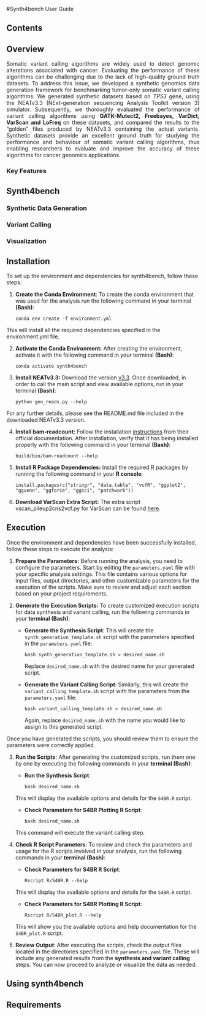 
#Synth4bench User Guide


## Contents



## Overview

<div align='justify'> Somatic variant calling algorithms are widely used to detect genomic alterations associated with cancer. Evaluating the performance of these algorithms can be challenging due to the lack of high-quality ground truth datasets. To address this issue, we developed a synthetic genomics data generation framework for benchmarking tumor-only somatic variant calling algorithms. We generated synthetic datasets based on <i>TP53</i> gene, using the NEATv3.3 (NExt-generation sequencing Analysis Toolkit version 3) simulator. Subsequently, we thoroughly evaluated the performance of variant calling algorithms using <strong> GATK-Mutect2, Freebayes, VarDict, VarScan and LoFreq </strong> on these datasets, and compared the results to the “golden” files produced by NEATv3.3 containing the actual variants. Synthetic datasets provide an excellent ground truth for studying the performance and behaviour of somatic variant calling algorithms, thus enabling researchers to evaluate and improve the accuracy of these algorithms for cancer genomics applications.</div>



### Key Features

## Synth4bench

### Synthetic Data Generation

### Variant Calling


### Visualization


## Installation
       
To set up the environment and dependencies for synth4bench, follow these steps:

1. **Create the Conda Environment**:
To create the conda environment that was used for the analysis run the following command in your terminal **(Bash)**:

       conda env create -f environment.yml

This will install all the required dependencies specified in the environment.yml file.

2. **Activate the Conda Environment:**
After creating the environment, activate it with the following command in your terminal **(Bash)**:

       conda activate synth4bench

3. **Install NEATv3.3:**
Download the version [v3.3](https://github.com/ncsa/NEAT/releases/tag/3.3).
Once downloaded, in order to call the main script and view available options, run in your terminal **(Bash)**:

       python gen_reads.py --help
  
For any further details, please see the README.md file included in the downloaded NEATv3.3 version.

4. **Install bam-readcount:**
Follow the installation [instructions](https://github.com/genome/bam-readcount/tree/master?tab=readme-ov-file#build) from their official documentation.
After installation, verify that it has being installed properly with the following command in your terminal **(Bash)**:

       build/bin/bam-readcount --help

5. **Install R Package Dependencies:**
Install the required R packages by running the following command in your **R console**:

       install.packages(c("stringr", "data.table", "vcfR", "ggplot2", "ggvenn", "ggforce", "ggsci", "patchwork"))

6. **Download VarScan Extra Script:**
The extra script vscan_pileup2cns2vcf.py for VarScan can be found [here](https://github.com/sfragkoul/Varscan2VCF).


## Execution

Once the environment and dependencies have been successfully installed, follow these steps to execute the analysis:

1. **Prepare the Parameters:**
Before running the analysis, you need to configure the parameters. Start by editing the `parameters.yaml` file with your specific analysis settings. This file contains various options for input files, output directories, and other customizable parameters for the execution of the scripts. Make sure to review and adjust each section based on your project requirements.

2. **Generate the Execution Scripts:**
To create customized execution scripts for data synthesis and variant calling, run the following commands in your **terminal (Bash)**:

   - **Generate the Synthesis Script**: This will create the `synth_generation_template.sh` script with the parameters specified in the `parameters.yaml` file:

         bash synth_generation_template.sh > desired_name.sh

     Replace `desired_name.sh` with the desired name for your generated script.

    - **Generate the Variant Calling Script**: Similarly, this will create the `variant_calling_template.sh` script with the parameters from the `parameters.yaml` file:

          bash variant_calling_template.sh > desired_name.sh

       Again, replace `desired_name.sh` with the name you would like to assign to this generated script.

Once you have generated the scripts, you should review them to ensure the parameters were correctly applied.

3. **Run the Scripts**: After generating the customized scripts, run them one by one by executing the following commands in your **terminal (Bash)**:

   - **Run the Synthesis Script**:

         bash desired_name.sh

    This will display the available options and details for the `S4BR.R` script.
   
   - **Check Parameters for S4BR Plotting R Script**:

         bash desired_name.sh

    This command will execute the variant calling step.

4. **Check R Script Parameters**:
To review and check the parameters and usage for the R scripts involved in your analysis, run the following commands in your **terminal (Bash)**:

   - **Check Parameters for S4BR R Script**:

         Rscript R/S4BR.R --help

    This will display the available options and details for the `S4BR.R` script.
   
   - **Check Parameters for S4BR Plotting R Script**:

         Rscript R/S4BR_plot.R --help

    This will show you the available options and help documentation for the `S4BR_plot.R` script.

5. **Review Output**:
After executing the scripts, check the output files located in the directories specified in the `parameters.yaml` file. These will include any generated results from the **synthesis and variant calling** steps. You can now proceed to analyze or visualize the data as needed.






## Using synth4bench


## Requirements
